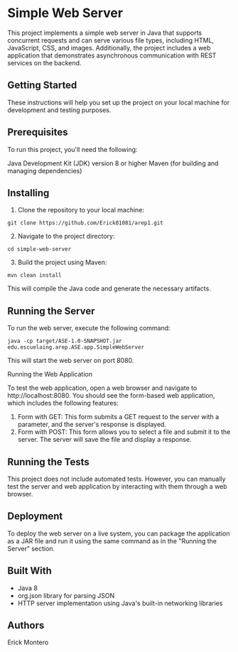 # Simple Web Server

This project implements a simple web server in Java that supports concurrent requests and can serve various file types, including HTML, JavaScript, CSS, and images. Additionally, the project includes a web application that demonstrates asynchronous communication with REST services on the backend.

## Getting Started

These instructions will help you set up the project on your local machine for development and testing purposes.

## Prerequisites

To run this project, you'll need the following:

Java Development Kit (JDK) version 8 or higher
Maven (for building and managing dependencies)

## Installing

1. Clone the repository to your local machine:

```
git clone https://github.com/Erick01081/arep1.git
```

2. Navigate to the project directory:

```
cd simple-web-server
```

3. Build the project using Maven:

```
mvn clean install
```

This will compile the Java code and generate the necessary artifacts.

## Running the Server

To run the web server, execute the following command:

```
java -cp target/ASE-1.0-SNAPSHOT.jar edu.escuelaing.arep.ASE.app.SimpleWebServer
```

This will start the web server on port 8080.

Running the Web Application

To test the web application, open a web browser and navigate to http://localhost:8080. You should see the form-based web application, which includes the following features:

1. Form with GET: This form submits a GET request to the server with a parameter, and the server's response is displayed.
2. Form with POST: This form allows you to select a file and submit it to the server. The server will save the file and display a response.


## Running the Tests

This project does not include automated tests. However, you can manually test the server and web application by interacting with them through a web browser.

## Deployment

To deploy the web server on a live system, you can package the application as a JAR file and run it using the same command as in the "Running the Server" section.

## Built With

* Java 8
* org.json library for parsing JSON
* HTTP server implementation using Java's built-in networking libraries

## Authors

Erick Montero
